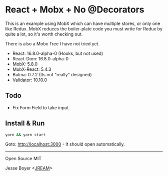# React + Mobx + No @Decorators

This is an example using MobX which can have multiple stores,
or only one like Redux. MobX reduces the boiler-plate code you
must write for Redux by quite a lot, so it's worth checking out.

There is also a Mobx Tree I have not tried yet.

- React: 16.8.0-alpha-0 (Hooks, but not used)
- React-Dom: 16.8.0-alpha-0
- MobX: 5.8.0
- MobX-React: 5.4.3
- Bulma: 0.7.2 (Its not "really" designed)
- Validator: 10.10.0

## Todo

- Fix Form Field to take input.

## Install & Run

```sh
yarn && yarn start
```

Goto: [http://localhost:3000](http://localhost:30000) - It should open automatically.


---

Open Source MIT

Jesse Boyer <[JREAM](https://jream.com)>

